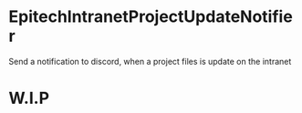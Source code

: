 # EpitechIntranetProjectUpdateNotifier
Send a notification to discord, when a project files is update on the intranet

# W.I.P

